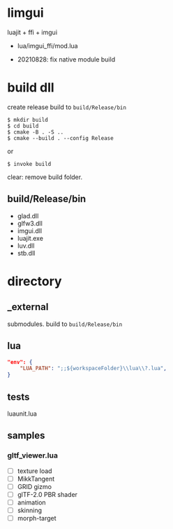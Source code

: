 # limgui
luajit + ffi + imgui

* lua/imgui_ffi/mod.lua

* 20210828: fix native module build

# build dll

create release build to `build/Release/bin`

```
$ mkdir build
$ cd build
$ cmake -B . -S ..
$ cmake --build . --config Release
```

or

```
$ invoke build
```

clear: remove build folder.

## build/Release/bin

* glad.dll
* glfw3.dll
* imgui.dll
* luajit.exe
* luv.dll
* stb.dll

# directory

## _external

submodules. build to `build/Release/bin`

## lua

```json
"env": {
    "LUA_PATH": ";;${workspaceFolder}\\lua\\?.lua",
}
```
## tests

luaunit.lua

## samples

### gltf_viewer.lua

* [ ] texture load
* [ ] MikkTangent
* [ ] GRID gizmo
* [ ] glTF-2.0 PBR shader
* [ ] animation
* [ ] skinning
* [ ] morph-target
